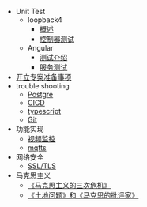 <!--
 * @Author: Null Zhao
 * @Date: 2022-02-18 14:31:37
 * @LastEditors: Null Zhao
 * @LastEditTime: 2022-04-13 10:24:11
 * @FilePath: \my-docs\docs\_sidebar.md
 * @Description: sidebar配置
 * ctrl+alt+i
 * Copyright (c) 2022 by null, All Rights Reserved. 
-->

- Unit Test
  - loopback4
    - [概述](overview.md"概述")
    - [控制器测试](lb-controller.md"控制器测试")
    <!-- - [服务测试](lb-service.md"服务测试") -->
  - Angular
    - [测试介绍](test-introduction.md"测试介绍")
    - [服务测试](ng-service.md"服务测试")
- [开立专案准备事项](opening-project-preparation.md"开立专案准备事项")
- trouble shooting
  - [Postgre](./trouble-shooting/postgre-trouble-shooting.md)
  - [CICD](./trouble-shooting/cicd-trouble-shooting.md)
  - [typescript](./trouble-shooting/typescript-trouble-shooting.md)
  - [Git](./trouble-shooting/git-trouble-shooting.md)
- 功能实现
  - [视频监控](video-monitoring.md"视频监控")
  - [mqtts](mqtts.md"mqtts")
- 网络安全
  - [SSL/TLS](SSL_TLS.md"证书验证问题")
- 马克思主义
  - [《马克思主义的三次危机》](./Marxism/The%20three%20crises%20of%20Marxism.md)
  - [《土地问题》和《马克思的批评家》](./Marxism/The%20Question%20of%20Land%20and%20Marx's%20Critics.md)